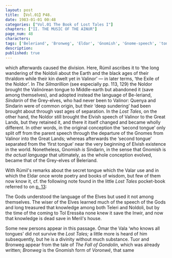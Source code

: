 ```yaml
---
layout: post
title: 【Vol.01】P48.
date: 1983-01-01 00:48
categories: ["Vol.01 The Book of Lost Tales I"]
chapters: ["II. THE MUSIC OF THE AINUR"]
page_num: 48
characters: 
tags: ['Beleriand', 'Bronweg', 'Eldar', 'Gnomish', 'Gnome-speech', 'tongue of the Gnomes', 'Gnomes', 'language of the Gods', 'The Fall of Gondolin', 'Great Lands', 'Grey-elves', 'Inwir', 'Middle-earth', 'Meril-i-Turinqi']
description: 
published: true
---
```


<p style="text-indent: 0;">
which afterwards caused the division. Here, Rúmil ascribes it to ‘the long wandering of the Noldoli about the Earth and the black ages of their thraldom while their kin dwelt yet in Valinor’ — in later terms, ‘the Exile of the Noldor’. In <I>The Silmarillion</I> (see especially pp. 113, 129) the Noldor brought the Valinórean tongue to Middle-earth but abandoned it (save among themselves), and adopted instead the language of Be-leriand, <I>Sindarin</I> of the Grey-elves, who had never been to Valinor: Quenya and Sindarin were of common origin, but their ‘deep sundering’ had been brought about through vast ages of separation. In the <I>Lost Tales</I>, on the other hand, the Noldor still brought the Elvish speech of Valinor to the Great Lands, but they retained it, and there it itself changed and became wholly different. In other words, in the original conception the ‘second tongue’ only split off from the parent speech through the departure of the Gnomes from Valinor into the Great Lands; whereas afterwards the ‘second tongue’ separated from the ‘first tongue’ near the very beginning of Elvish existence in the world. Nonetheless, Gnomish <I>is</I> Sindarin, in the sense that Gnomish is <I>the actual language</I> that ultimately, as the whole conception evolved, became that of the Grey-elves of Beleriand.
</p>

With Rúmil's remarks about the secret tongue which the Valar use and in which the Eldar once wrote poetry and books of wisdom, but few of them now know it, cf. the following note found in the little <I>Lost Tales</I> pocket-book referred to on [p. 13]({{site.baseurl}}/vol01-p13):

The Gods understood the language of the Elves but used it not among themselves. The wiser of the Elves learned much of the speech of the Gods and long treasured that knowledge among both Teleri and Noldoli, but by the time of the coming to Tol Eressëa none knew it save the Inwir, and now that knowledge is dead save in Meril's house.

Some new persons appear in this passage. Ómar the Vala ‘who knows all tongues' did not survive the <I>Lost Tales;</I> a little more is heard of him subsequently, but he is a divinity without much substance. Tuor and Bronweg appear from the tale of <I>The Fall of Gondolin</I>, which was already written; <I>Bronweg</I> is the Gnomish form of <I>Voronwë</I>, that same

